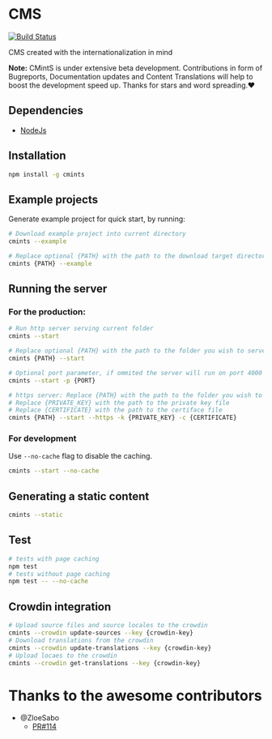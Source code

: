 # CMS
[![Build Status](https://travis-ci.org/Manvel/cmints.svg?branch=master)](https://travis-ci.org/Manvel/cmints)

CMS created with the internationalization in mind

**Note:** CMintS is under extensive beta development. Contributions in form of
Bugreports, Documentation updates and Content Translations will help to boost
the development speed up. Thanks for stars and word spreading.❤️

## Dependencies
- [NodeJs](https://nodejs.org/en/download/)

## Installation
```bash
npm install -g cmints
```

## Example projects
Generate example project for quick start, by running:
```bash
# Download example project into current directory
cmints --example

# Replace optional {PATH} with the path to the download target directory
cmints {PATH} --example
```

## Running the server

### For the production:
```bash
# Run http server serving current folder 
cmints --start

# Replace optional {PATH} with the path to the folder you wish to serve.
cmints {PATH} --start

# Optional port parameter, if ommited the server will run on port 4000
cmints --start -p {PORT}

# https server: Replace {PATH} with the path to the folder you wish to serve
# Replace {PRIVATE_KEY} with the path to the private key file
# Replace {CERTIFICATE} with the path to the certiface file
cmints {PATH} --start --https -k {PRIVATE_KEY} -c {CERTIFICATE}
```

### For development
Use `--no-cache` flag to disable the caching.
```bash
cmints --start --no-cache
```

## Generating a static content
```bash
cmints --static
```

## Test
```bash
# tests with page caching
npm test
# tests without page caching
npm test -- --no-cache
```

## Crowdin integration
```bash
# Upload source files and source locales to the crowdin
cmints --crowdin update-sources --key {crowdin-key}
# Download translations from the crowdin
cmints --crowdin update-translations --key {crowdin-key}
# Upload locaes to the crowdin
cmints --crowdin get-translations --key {crowdin-key}
```

# Thanks to the awesome contributors

- @ZloeSabo
  - [PR#114](https://github.com/Manvel/cmints/pull/114)
